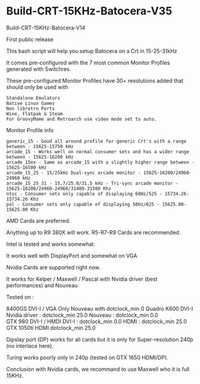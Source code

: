 # Build-CRT-15KHz-Batocera-V35
Build-CRT-15KHz-Batocera-V14

First public release

This bash script will help you setup Batocera on a Crt in 15-25-31kHz

It comes pre-configured with the 7 most common Monitor Profiles generated with Switchres.

These pre-configured Monitor Profiles have 30+ resolutions added that should only be used with

    Standalone Emulators
    Native Linux Games
    Non libretro Ports
    Wine, Flatpak & Steam
    For GroovyMame and Retroarch use video mode set to auto.

Monitor Profile info

    generic_15 - Good all around profile for generic Crt's with a range between - 15625-15750 kHz
    arcade_15 - Works well on normal consumer sets and has a wider range between - 15625-16200 kHz
    arcade_15ex - Same as arcade_15 with a slightly higher range between - 15625-16500 kHz
    arcade_15_25 - 15/25kHz Dual-sync arcade monitor - 15625-16200/24960-24960 kHz
    arcade_15_25_31 - 15.7/25.0/31.5 kHz - Tri-sync arcade monitor - 15625-16200/24960-24960/31400-31500 Khz
    ntsc - Consumer sets only capable of displaying 60Hz/525 - 15734.26-15734.26 Khz
    pal - Consumer sets only capable of displaying 50Hz/625 - 15625.00-15625.00 Khz

AMD Cards are preferred.

Anything up to R9 380X will work. R5-R7-R9 Cards are recommended.

Intel is tested and works somewhat.

  It works well with DisplayPort and somewhat on VGA

Nvidia Cards are supported right now.

   It works for Kelper / Maxwell / Pascal with Nvidia driver (best performances) and Nouveau
   
   Tested on : 
   
   8400GS        DVI-I /   VGA     Only Nouveau with dotclock_min 0
   Quadro K600   DVI-I             Nvidia driver : dotclock_min 25.0      Nouveau : dotclock_min 0.0   
   GTX 980       DVI-I / HMDI      DVI-I : dotclock_min 0.0        HDMI : dotclock_min 25.0  
   GTX 1050ti    HDMI              dotclock_min 25.0
   
   Dipslay port (DP) works for all cards but it is only for Super-resolution 240p (no interlace here).
   
   Turing works poorly only in 240p (tested on GTX 1650 HDMI/DP).
   
   Conclusion with Nvidia cards, we recommand to use Maxwell who it is full 15KHz.
  
